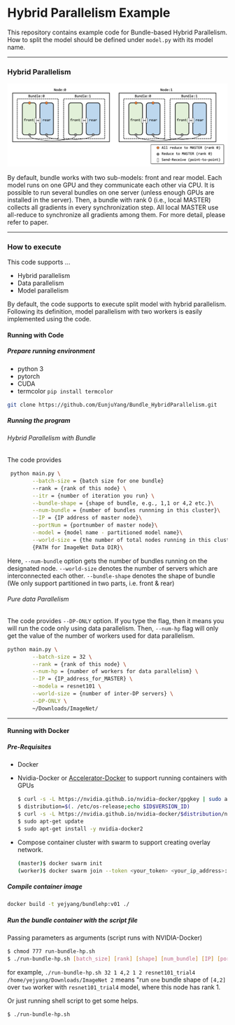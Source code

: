 # Hybrid Parallelism Example

This repository contains example code for Bundle-based Hybrid Parallelism.
How to split the model should be defined under `model.py` with its model name.

----
### Hybrid Parallelism


![Example of Hybrid Parallelism](Figure/Bundle_HP_Figure.png)

By default, bundle works with two sub-models: front and rear model. 
Each model runs on one GPU and they communicate each other via CPU.
It is possible to run several bundles on one server (unless enough GPUs are installed in the server).
Then, a bundle with rank 0 (i.e., local MASTER) collects all gradients in every synchronization step.
All local MASTER use all-reduce to synchronize all gradients among them.
For more detail, please refer to paper.

----

### How to execute

This code supports ...  
 - Hybrid parallelism 
 - Data parallelism
 - Model parallelism
 
By default, the code supports to execute split model with hybrid parallelism.
Following its definition, model parallelism with two workers is easily implemented using the code.
 
#### Running with Code

##### Prepare running environment
- python 3
- pytorch
- CUDA
- termcolor `pip install termcolor`

```bash
git clone https://github.com/EunjuYang/Bundle_HybridParallelism.git
```
##### Running  the program
###### Hybrid Parallelism with Bundle

The code provides 

```bash
 python main.py \
        --batch-size = {batch size for one bundle} 
        --rank = {rank of this node} \
        --itr = {number of iteration you run} \
        --bundle-shape = {shape of bundle, e.g., 1,1 or 4,2 etc.}\
        --num-bundle = {number of bundles runnning in this cluster}\
        --IP = {IP address of master node}\
        --portNum = {portnumber of master node}\
        --model = {model name - partitioned model name}\
        --world-size = {the number of total nodes running in this cluster}\
        {PATH for ImageNet Data DIR}\
```

Here, 
`--num-bundle` option gets the number of bundles running on the designated node.
`--world-size` denotes the number of servers which are interconnected each other.
`--bundle-shape` denotes the shape of bundle (We only support partitioned in two parts, i.e. front & rear)

###### Pure data Parallelism

The code provides `--DP-ONLY` option. 
If you type the flag, then it means you will run the code only using data parallelism.
Then, `--num-hp` flag will only get the value of the number of workers used for data parallelism.

```bash
python main.py \
        --batch-size = 32 \
        --rank = {rank of this node} \
        --num-hp = {number of workers for data parallelism} \
        --IP = {IP_address_for_MASTER} \
        --modela = resnet101 \
        --world-size = {number of inter-DP servers} \
        --DP-ONLY \
        ~/Downloads/ImageNet/
```

----

#### Running with Docker 

##### Pre-Requisites

- Docker
- Nvidia-Docker or [Accelerator-Docker](https://github.com/KAIST-NCL/Accelerator-Docker.git) to support running containers with GPUs

    ```bash
    $ curl -s -L https://nvidia.github.io/nvidia-docker/gpgkey | sudo apt-key add -
    $ distribution=$(. /etc/os-release;echo $ID$VERSION_ID)
    $ curl -s -L https://nvidia.github.io/nvidia-docker/$distribution/nvidia-docker.list | sudo tee /etc/apt/sources.list.d/nvidia-docker.list
    $ sudo apt-get update
    $ sudo apt-get install -y nvidia-docker2
    ```
 - Compose container cluster with swarm to support creating overlay network.
    ```bash
    (master)$ docker swarm init
    (worker)$ docker swarm join --token <your_token> <your_ip_address>:2377
    ```

##### Compile container image
```bash
docker build -t yejyang/bundlehp:v01 ./
```

##### Run the bundle container with the script file

Passing parameters as arguments (script runs with NVIDIA-Docker)
```bash
$ chmod 777 run-bundle-hp.sh
$ ./run-bundle-hp.sh [batch_size] [rank] [shape] [num_bundle] [IP] [portNum] [world_size] [model] [data_path-absolute path] [itr]
``` 
for example, `./run-bundle-hp.sh 32 1 4,2 1 2 resnet101_trial4 /home/yejyang/Downloads/ImageNet 2` means 
"run `one` bundle shape of `[4,2]` over `two` worker with `resnet101_trial4` model, where this node has rank 1.

Or just running shell script to get some helps.
```bash
$ ./run-bundle-hp.sh 
``` 
